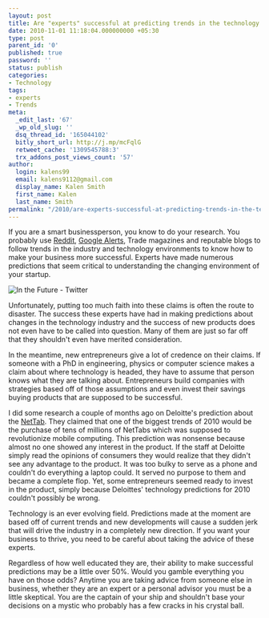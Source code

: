 ```yaml
---
layout: post
title: Are "experts" successful at predicting trends in the technology industry?
date: 2010-11-01 11:18:04.000000000 +05:30
type: post
parent_id: '0'
published: true
password: ''
status: publish
categories:
- Technology
tags:
- experts
- Trends
meta:
  _edit_last: '67'
  _wp_old_slug: ''
  dsq_thread_id: '165044102'
  bitly_short_url: http://j.mp/mcFqlG
  retweet_cache: '1309545788:3'
  trx_addons_post_views_count: '57'
author:
  login: kalens99
  email: kalens9112@gmail.com
  display_name: Kalen Smith
  first_name: Kalen
  last_name: Smith
permalink: "/2010/are-experts-successful-at-predicting-trends-in-the-technology-industry/"
---
```

<p>If you are a smart businessperson, you know to do your research. You probably use <a href="http://www.reddit.com/">Reddit</a>, <a href="http://www.google.com/alerts">Google Alerts</a>, Trade magazines and reputable blogs to follow trends in the industry and technology environments to know how to make your business more successful. Experts have made numerous predictions that seem critical to understanding the changing environment of your startup.</p>

<p><img src="/static/2010/11/twitter-future.jpg" alt="In the Future - Twitter" /></p>
<p>Unfortunately, putting too much faith into these claims is often the route to disaster. The success these experts have had in making predictions about changes in the technology industry and the success of new products does not even have to be called into question. Many of them are just so far off that they shouldn't even have merited consideration.</p>
<p>In the meantime, new entrepreneurs give a lot of credence on their claims. If someone with a PhD in engineering, physics or computer science makes a claim about where technology is headed, they have to assume that person knows what they are talking about. Entrepreneurs build companies with strategies based off of those assumptions and even invest their savings buying products that are supposed to be successful.</p>
<p>I did some research a couple of months ago on Deloitte's prediction about the <a href="http://www.engineer-a-business.com/index.php/articles/66-technologytrends/233-nettab.html">NetTab</a>. They claimed that one of the biggest trends of 2010 would be the purchase of tens of millions of NetTabs which was supposed to revolutionize mobile computing. This prediction was nonsense because almost no one showed any interest in the product. If the staff at Deloitte simply read the opinions of consumers they would realize that they didn't see any advantage to the product. It was too bulky to serve as a phone and couldn't do everything a laptop could. It served no purpose to them and became a complete flop. Yet, some entrepreneurs seemed ready to invest in the product, simply because Deloittes' technology predictions for 2010 couldn't possibly be wrong.</p>
<p>Technology is an ever evolving field. Predictions made at the moment are based off of current trends and new developments will cause a sudden jerk that will drive the industry in a completely new direction. If you want your business to thrive, you need to be careful about taking the advice of these experts.</p>
<p>Regardless of how well educated they are, their ability to make successful predictions may be a little over 50%. Would you gamble everything you have on those odds? Anytime you are taking advice from someone else in business, whether they are an expert or a personal advisor you must be a little skeptical. You are the captain of your ship and shouldn't base your decisions on a mystic who probably has a few cracks in his crystal ball.</p>
